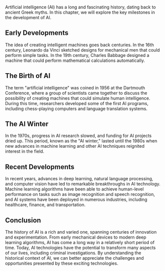 
Artificial intelligence (AI) has a long and fascinating history, dating back to ancient Greek myths. In this chapter, we will explore the key milestones in the development of AI.

Early Developments
------------------

The idea of creating intelligent machines goes back centuries. In the 16th century, Leonardo da Vinci sketched designs for mechanical men that could perform simple tasks. In the 19th century, Charles Babbage designed a machine that could perform mathematical calculations automatically.

The Birth of AI
---------------

The term "artificial intelligence" was coined in 1956 at the Dartmouth Conference, where a group of scientists came together to discuss the possibility of creating machines that could simulate human intelligence. During this time, researchers developed some of the first AI programs, including chess-playing computers and language translation systems.

The AI Winter
-------------

In the 1970s, progress in AI research slowed, and funding for AI projects dried up. This period, known as the "AI winter," lasted until the 1980s when new advances in machine learning and other AI techniques reignited interest in the field.

Recent Developments
-------------------

In recent years, advances in deep learning, natural language processing, and computer vision have led to remarkable breakthroughs in AI technology. Machine learning algorithms have been able to achieve human-level performance on tasks such as image recognition and speech recognition, and AI systems have been deployed in numerous industries, including healthcare, finance, and transportation.

Conclusion
----------

The history of AI is a rich and varied one, spanning centuries of innovation and experimentation. From early mechanical devices to modern deep learning algorithms, AI has come a long way in a relatively short period of time. Today, AI technologies have the potential to transform many aspects of our lives, including criminal investigations. By understanding the historical context of AI, we can better appreciate the challenges and opportunities presented by these exciting technologies.
